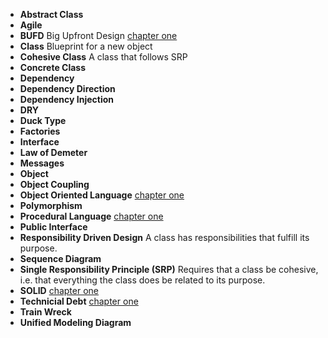 * **Abstract Class**
* **Agile**
* **BUFD** Big Upfront Design [chapter one](https://github.com/jplatta/practice_coding/blob/master/practical_ood_in_ruby/chap_one/notes.md)
* **Class** Blueprint for a new object
* **Cohesive Class** A class that follows SRP
* **Concrete Class**
* **Dependency**
* **Dependency Direction**
* **Dependency Injection**
* **DRY**
* **Duck Type**
* **Factories**
* **Interface**
* **Law of Demeter**
* **Messages**
* **Object** 
* **Object Coupling**
* **Object Oriented Language** [chapter one](https://github.com/jplatta/practice_coding/blob/master/practical_ood_in_ruby/chap_one/notes.md)
* **Polymorphism**
* **Procedural Language** [chapter one](https://github.com/jplatta/practice_coding/blob/master/practical_ood_in_ruby/chap_one/notes.md)
* **Public Interface**
* **Responsibility Driven Design** A class has responsibilities that fulfill its purpose.
* **Sequence Diagram**
* **Single Responsibility Principle (SRP)** Requires that a class be cohesive, i.e. that everything the class does be related to its purpose.
* **SOLID** [chapter one](https://github.com/jplatta/practice_coding/blob/master/practical_ood_in_ruby/chap_one/notes.md)
* **Technicial Debt** [chapter one](https://github.com/jplatta/practice_coding/blob/master/practical_ood_in_ruby/chap_one/notes.md)
* **Train Wreck**
* **Unified Modeling Diagram**


